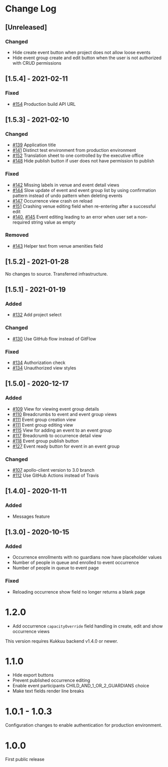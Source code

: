 # Change Log

## [Unreleased]

### Changed

- Hide create event button when project does not allow loose events
- Hide event group create and edit button when the user is not authorized with CRUD permissions

## [1.5.4] - 2021-02-11

### Fixed

- [#154](https://github.com/City-of-Helsinki/kukkuu-admin/pull/154) Production build API URL

## [1.5.3] - 2021-02-10

### Changed

- [#139](https://github.com/City-of-Helsinki/kukkuu-admin/pull/139) Application title
- [#141](https://github.com/City-of-Helsinki/kukkuu-admin/pull/141) Distinct test environment from production environment
- [#152](https://github.com/City-of-Helsinki/kukkuu-admin/pull/152) Translation sheet to one controlled by the executive office
- [#148](https://github.com/City-of-Helsinki/kukkuu-admin/pull/148) Hide publish button if user does not have permission to publish

### Fixed

- [#142](https://github.com/City-of-Helsinki/kukkuu-admin/pull/142) Missing labels in venue and event detail views
- [#144](https://github.com/City-of-Helsinki/kukkuu-admin/pull/144) Slow update of event and event group list by using confirmation pattern instead of undo pattern when deleting events
- [#147](https://github.com/City-of-Helsinki/kukkuu-admin/pull/147) Occurrence view crash on reload
- [#151](https://github.com/City-of-Helsinki/kukkuu-admin/pull/151) Crashing venue editing field when re-entering after a successful edit
- [#140](https://github.com/City-of-Helsinki/kukkuu-admin/pull/140), [#145](https://github.com/City-of-Helsinki/kukkuu-admin/pull/145) Event editing leading to an error when user set a non-required string value as empty

### Removed

- [#143](https://github.com/City-of-Helsinki/kukkuu-admin/pull/143) Helper text from venue amenities field

## [1.5.2] - 2021-01-28

No changes to source. Transferred infrastructure.

## [1.5.1] - 2021-01-19

### Added

- [#132](https://github.com/City-of-Helsinki/kukkuu-admin/pull/132) Add project select

### Changed

- [#130](https://github.com/City-of-Helsinki/kukkuu-admin/pull/130) Use GitHub flow instead of GitFlow

### Fixed

- [#134](https://github.com/City-of-Helsinki/kukkuu-admin/pull/134) Authorization check
- [#134](https://github.com/City-of-Helsinki/kukkuu-admin/pull/134) Unauthorized view styles

## [1.5.0] - 2020-12-17

### Added

- [#109](https://github.com/City-of-Helsinki/kukkuu-admin/pull/109) View for viewing event group details
- [#110](https://github.com/City-of-Helsinki/kukkuu-admin/pull/110) Breadcrumbs to event and event group views
- [#111](https://github.com/City-of-Helsinki/kukkuu-admin/pull/111) Event group creation view
- [#111](https://github.com/City-of-Helsinki/kukkuu-admin/pull/111) Event group editing view
- [#115](https://github.com/City-of-Helsinki/kukkuu-admin/pull/115) View for adding an event to an event group
- [#117](https://github.com/City-of-Helsinki/kukkuu-admin/pull/117) Breadcrumb to occurrence detail view
- [#118](https://github.com/City-of-Helsinki/kukkuu-admin/pull/118) Event group publish button
- [#127](https://github.com/City-of-Helsinki/kukkuu-admin/pull/127) Event ready button for event in an event group

### Changed

- [#107](https://github.com/City-of-Helsinki/kukkuu-admin/pull/107) apollo-client version to 3.0 branch
- [#112](https://github.com/City-of-Helsinki/kukkuu-admin/pull/112) Use GitHub Actions instead of Travis

## [1.4.0] - 2020-11-11

### Added

- Messages feature

## [1.3.0] - 2020-10-15

### Added

- Occurrence enrollments with no guardians now have placeholder values
- Number of people in queue and enrolled to event occurrence
- Number of people in queue to event page

### Fixed

- Reloading occurrence show field no longer returns a blank page

# 1.2.0

- Add occurrence `capacityOverride` field handling in create, edit and show occurrence views

This version requires Kukkuu backend v1.4.0 or newer.

# 1.1.0

- Hide export buttons
- Prevent published occurrence editing
- Enable event participants CHILD_AND_1_OR_2_GUARDIANS choice
- Make text fields render line breaks

# 1.0.1 - 1.0.3

Configuration changes to enable authentication for production environment.

# 1.0.0

First public release
